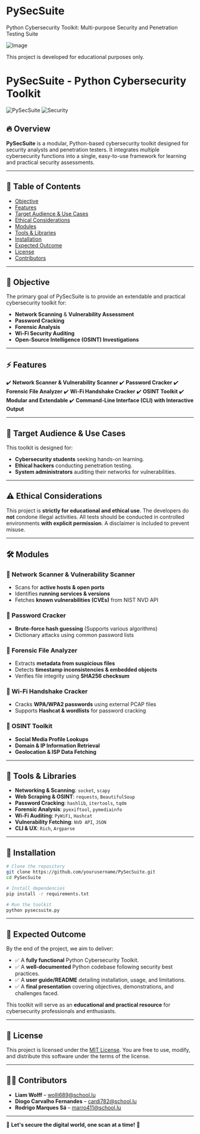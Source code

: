 # PySecSuite
Python Cybersecurity Toolkit: Multi-purpose Security and Penetration Testing Suite

![Image](https://github.com/user-attachments/assets/c499e637-2767-458d-8285-661ba19ae5d5) 

This project is developed for educational purposes only.
# PySecSuite - Python Cybersecurity Toolkit

![PySecSuite](https://img.shields.io/badge/Python-3.x-blue.svg)
![Security](https://img.shields.io/badge/Security-PenTesting-red.svg)

## 🔥 Overview
**PySecSuite** is a modular, Python-based cybersecurity toolkit designed for security analysts and penetration testers. It integrates multiple cybersecurity functions into a single, easy-to-use framework for learning and practical security assessments.

---

## 📌 Table of Contents
- [Objective](#-objective)
- [Features](#-features)
- [Target Audience & Use Cases](#-target-audience--use-cases)
- [Ethical Considerations](#-ethical-considerations)
- [Modules](#-modules)
- [Tools & Libraries](#-tools--libraries)
- [Installation](#-installation)
- [Expected Outcome](#-expected-outcome)
- [License](#-license)
- [Contributors](#-contributors)

---

## 🎯 Objective
The primary goal of PySecSuite is to provide an extendable and practical cybersecurity toolkit for:
- **Network Scanning** & **Vulnerability Assessment**
- **Password Cracking**
- **Forensic Analysis**
- **Wi-Fi Security Auditing**
- **Open-Source Intelligence (OSINT) Investigations**

---

## ⚡ Features
✔️ **Network Scanner & Vulnerability Scanner**
✔️ **Password Cracker**
✔️ **Forensic File Analyzer**
✔️ **Wi-Fi Handshake Cracker**
✔️ **OSINT Toolkit**
✔️ **Modular and Extendable**
✔️ **Command-Line Interface (CLI) with Interactive Output**

---

## 🎯 Target Audience & Use Cases
This toolkit is designed for:
- **Cybersecurity students** seeking hands-on learning.
- **Ethical hackers** conducting penetration testing.
- **System administrators** auditing their networks for vulnerabilities.

---

## ⚠️ Ethical Considerations
This project is **strictly for educational and ethical use**. The developers do **not** condone illegal activities. All tests should be conducted in controlled environments **with explicit permission**. A disclaimer is included to prevent misuse.

---

## 🛠 Modules
### 🔹 Network Scanner & Vulnerability Scanner
- Scans for **active hosts & open ports**
- Identifies **running services & versions**
- Fetches **known vulnerabilities (CVEs)** from NIST NVD API

### 🔹 Password Cracker
- **Brute-force hash guessing** (Supports various algorithms)
- Dictionary attacks using common password lists

### 🔹 Forensic File Analyzer
- Extracts **metadata from suspicious files**
- Detects **timestamp inconsistencies & embedded objects**
- Verifies file integrity using **SHA256 checksum**

### 🔹 Wi-Fi Handshake Cracker
- Cracks **WPA/WPA2 passwords** using external PCAP files
- Supports **Hashcat & wordlists** for password cracking

### 🔹 OSINT Toolkit
- **Social Media Profile Lookups**
- **Domain & IP Information Retrieval**
- **Geolocation & ISP Data Fetching**

---

## 🔧 Tools & Libraries
- **Networking & Scanning**: `socket`, `scapy`
- **Web Scraping & OSINT**: `requests`, `BeautifulSoup`
- **Password Cracking**: `hashlib`, `itertools`, `tqdm`
- **Forensic Analysis**: `pyexiftool`, `pymediainfo`
- **Wi-Fi Auditing**: `PyWiFi`, `Hashcat`
- **Vulnerability Fetching**: `NVD API`, `JSON`
- **CLI & UX**: `Rich`, `Argparse`

---

## 🚀 Installation
```sh
# Clone the repository
git clone https://github.com/yourusername/PySecSuite.git
cd PySecSuite

# Install dependencies
pip install -r requirements.txt

# Run the toolkit
python pysecsuite.py
```

---

## 🎯 Expected Outcome
By the end of the project, we aim to deliver:
- ✅ A **fully functional** Python Cybersecurity Toolkit.
- ✅ A **well-documented** Python codebase following security best practices.
- ✅ A **user guide/README** detailing installation, usage, and limitations.
- ✅ A **final presentation** covering objectives, demonstrations, and challenges faced.

This toolkit will serve as an **educational and practical resource** for cybersecurity professionals and enthusiasts.

---

## 📜 License
This project is licensed under the [MIT License](LICENSE). You are free to use, modify, and distribute this software under the terms of the license.

---

## 👨‍💻 Contributors
- **Liam Wolff** – [wolli689@school.lu](mailto:wolli689@school.lu)
- **Diogo Carvalho Fernandes** – [cardi782@school.lu](mailto:cardi782@school.lu)
- **Rodrigo Marques Sá** – [marro411@school.lu](mailto:marro411@school.lu)

---

🚀 **Let's secure the digital world, one scan at a time!** 🔐

